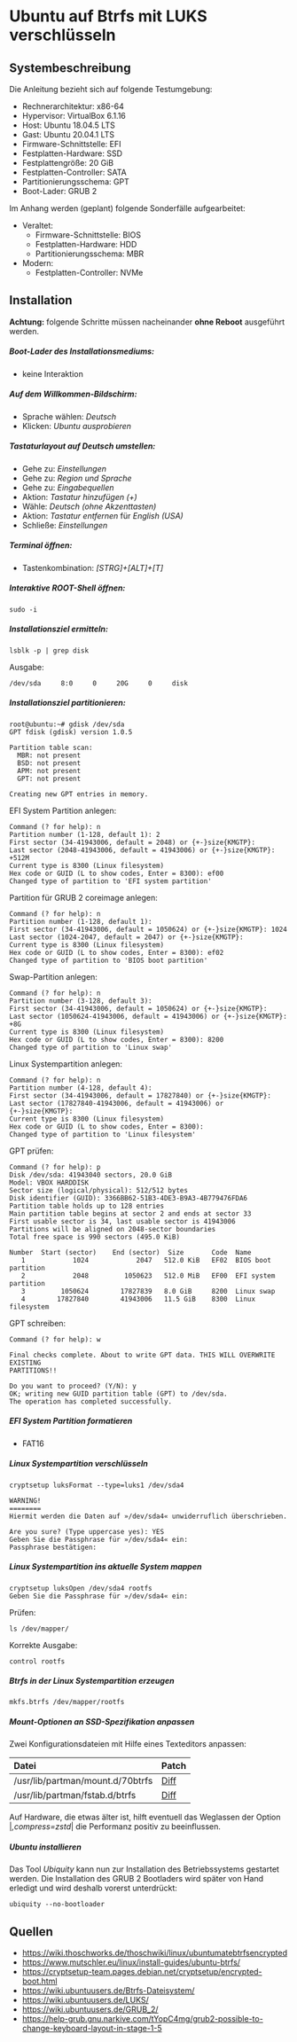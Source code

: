 # Ubuntu auf Btrfs mit LUKS verschlüsseln

## Systembeschreibung

Die Anleitung bezieht sich auf folgende Testumgebung:

* Rechnerarchitektur: x86-64
* Hypervisor: VirtualBox 6.1.16
* Host: Ubuntu 18.04.5 LTS
* Gast: Ubuntu 20.04.1 LTS
* Firmware-Schnittstelle: EFI
* Festplatten-Hardware: SSD
* Festplattengröße: 20 GiB
* Festplatten-Controller: SATA
* Partitionierungsschema: GPT
* Boot-Lader: GRUB 2

Im Anhang werden (geplant) folgende Sonderfälle aufgearbeitet:

* Veraltet:
  * Firmware-Schnittstelle: BIOS
  * Festplatten-Hardware: HDD
  * Partitionierungsschema: MBR
* Modern:
  * Festplatten-Controller: NVMe

## Installation

**Achtung:** folgende Schritte müssen nacheinander **ohne Reboot** ausgeführt werden.

##### Boot-Lader des Installationsmediums:
* keine Interaktion

##### Auf dem Willkommen-Bildschirm:
* Sprache wählen: *Deutsch*
* Klicken: *Ubuntu ausprobieren*

##### Tastaturlayout auf Deutsch umstellen:
* Gehe zu: *Einstellungen*
* Gehe zu: *Region und Sprache*
* Gehe zu: *Eingabequellen*
* Aktion: *Tastatur hinzufügen (+)*
* Wähle: *Deutsch (ohne Akzenttasten)*
* Aktion: *Tastatur entfernen* für *English (USA)*
* Schließe: *Einstellungen*

##### Terminal öffnen:
* Tastenkombination: *[STRG]+[ALT]+[T]*

##### Interaktive ROOT-Shell öffnen:
`sudo -i`

##### Installationsziel ermitteln:
```
lsblk -p | grep disk
```
Ausgabe:
```
/dev/sda     8:0     0     20G     0     disk
```

##### Installationsziel partitionieren:
```
root@ubuntu:~# gdisk /dev/sda
GPT fdisk (gdisk) version 1.0.5

Partition table scan:
  MBR: not present
  BSD: not present
  APM: not present
  GPT: not present

Creating new GPT entries in memory.
```
EFI System Partition anlegen:
```
Command (? for help): n
Partition number (1-128, default 1): 2
First sector (34-41943006, default = 2048) or {+-}size{KMGTP}: 
Last sector (2048-41943006, default = 41943006) or {+-}size{KMGTP}: +512M
Current type is 8300 (Linux filesystem)
Hex code or GUID (L to show codes, Enter = 8300): ef00
Changed type of partition to 'EFI system partition'
```
Partition für GRUB 2 coreimage anlegen:
```
Command (? for help): n
Partition number (1-128, default 1):  
First sector (34-41943006, default = 1050624) or {+-}size{KMGTP}: 1024
Last sector (1024-2047, default = 2047) or {+-}size{KMGTP}: 
Current type is 8300 (Linux filesystem)
Hex code or GUID (L to show codes, Enter = 8300): ef02
Changed type of partition to 'BIOS boot partition'
```
Swap-Partition anlegen:
```
Command (? for help): n
Partition number (3-128, default 3): 
First sector (34-41943006, default = 1050624) or {+-}size{KMGTP}: 
Last sector (1050624-41943006, default = 41943006) or {+-}size{KMGTP}: +8G
Current type is 8300 (Linux filesystem)
Hex code or GUID (L to show codes, Enter = 8300): 8200
Changed type of partition to 'Linux swap'
```
Linux Systempartition anlegen:
```
Command (? for help): n
Partition number (4-128, default 4): 
First sector (34-41943006, default = 17827840) or {+-}size{KMGTP}: 
Last sector (17827840-41943006, default = 41943006) or {+-}size{KMGTP}: 
Current type is 8300 (Linux filesystem)
Hex code or GUID (L to show codes, Enter = 8300): 
Changed type of partition to 'Linux filesystem'
```
GPT prüfen:
```
Command (? for help): p
Disk /dev/sda: 41943040 sectors, 20.0 GiB
Model: VBOX HARDDISK   
Sector size (logical/physical): 512/512 bytes
Disk identifier (GUID): 3366BB62-51B3-4DE3-B9A3-4B779476FDA6
Partition table holds up to 128 entries
Main partition table begins at sector 2 and ends at sector 33
First usable sector is 34, last usable sector is 41943006
Partitions will be aligned on 2048-sector boundaries
Total free space is 990 sectors (495.0 KiB)

Number  Start (sector)    End (sector)  Size       Code  Name
   1            1024            2047   512.0 KiB   EF02  BIOS boot partition
   2            2048         1050623   512.0 MiB   EF00  EFI system partition
   3         1050624        17827839   8.0 GiB     8200  Linux swap
   4        17827840        41943006   11.5 GiB    8300  Linux filesystem
```
GPT schreiben:
```
Command (? for help): w

Final checks complete. About to write GPT data. THIS WILL OVERWRITE EXISTING
PARTITIONS!!

Do you want to proceed? (Y/N): y
OK; writing new GUID partition table (GPT) to /dev/sda.
The operation has completed successfully.
```

##### EFI System Partition formatieren
* FAT16

##### Linux Systempartition verschlüsseln
```
cryptsetup luksFormat --type=luks1 /dev/sda4

WARNING!
========
Hiermit werden die Daten auf »/dev/sda4« unwiderruflich überschrieben.

Are you sure? (Type uppercase yes): YES
Geben Sie die Passphrase für »/dev/sda4« ein:
Passphrase bestätigen:
```

##### Linux Systempartition ins aktuelle System mappen
```
cryptsetup luksOpen /dev/sda4 rootfs
Geben Sie die Passphrase für »/dev/sda4« ein:
```
Prüfen:
```
ls /dev/mapper/
```
Korrekte Ausgabe:
```
control rootfs
```

##### Btrfs in der Linux Systempartition erzeugen
```
mkfs.btrfs /dev/mapper/rootfs
```

##### Mount-Optionen an SSD-Spezifikation anpassen

Zwei Konfigurationsdateien mit Hilfe eines Texteditors anpassen:

|Datei|Patch|
|:-|:-|
|/usr/lib/partman/mount.d/70btrfs|[Diff](https://github.com/ingank/Linux/commit/81933004f6569f6afe7e1d60f145084b08f919e1)|
|/usr/lib/partman/fstab.d/btrfs|[Diff](https://github.com/ingank/Linux/commit/23a8349800f7cf8754fcf014652980668b15e509)|

Auf Hardware,
die etwas älter ist,
hilft eventuell das Weglassen der Option |*,compress=zstd*|
die Performanz positiv zu beeinflussen.

##### Ubuntu installieren

Das Tool *Ubiquity* kann nun zur Installation des Betriebssystems gestartet werden.
Die Installation des GRUB 2 Bootladers wird später von Hand erledigt und wird
deshalb vorerst unterdrückt:
```
ubiquity --no-bootloader
```

## Quellen
* https://wiki.thoschworks.de/thoschwiki/linux/ubuntumatebtrfsencrypted
* https://www.mutschler.eu/linux/install-guides/ubuntu-btrfs/
* https://cryptsetup-team.pages.debian.net/cryptsetup/encrypted-boot.html
* https://wiki.ubuntuusers.de/Btrfs-Dateisystem/
* https://wiki.ubuntuusers.de/LUKS/
* https://wiki.ubuntuusers.de/GRUB_2/
* https://help-grub.gnu.narkive.com/tYopC4mg/grub2-possible-to-change-keyboard-layout-in-stage-1-5
